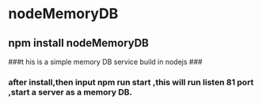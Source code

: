 # nodeMemoryDB #
## npm install nodeMemoryDB ##
###t his is a simple memory DB service build in nodejs ###
### after install,then input npm run start ,this will run listen 81 port ,start a server as a memory DB. ###